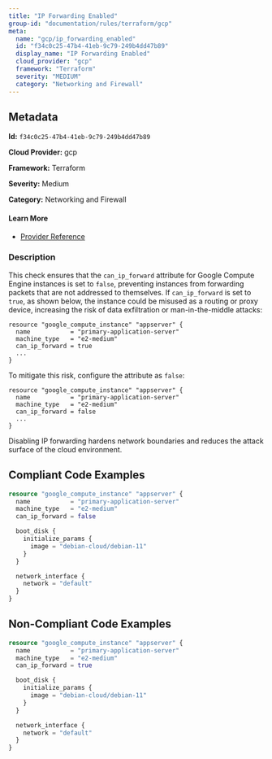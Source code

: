 ```yaml
---
title: "IP Forwarding Enabled"
group-id: "documentation/rules/terraform/gcp"
meta:
  name: "gcp/ip_forwarding_enabled"
  id: "f34c0c25-47b4-41eb-9c79-249b4dd47b89"
  display_name: "IP Forwarding Enabled"
  cloud_provider: "gcp"
  framework: "Terraform"
  severity: "MEDIUM"
  category: "Networking and Firewall"
---
```

## Metadata

**Id:** `f34c0c25-47b4-41eb-9c79-249b4dd47b89`

**Cloud Provider:** gcp

**Framework:** Terraform

**Severity:** Medium

**Category:** Networking and Firewall

#### Learn More

 - [Provider Reference](https://registry.terraform.io/providers/hashicorp/google/latest/docs/data-sources/compute_instance)

### Description

 This check ensures that the `can_ip_forward` attribute for Google Compute Engine instances is set to `false`, preventing instances from forwarding packets that are not addressed to themselves. If `can_ip_forward` is set to `true`, as shown below, the instance could be misused as a routing or proxy device, increasing the risk of data exfiltration or man-in-the-middle attacks:

```
resource "google_compute_instance" "appserver" {
  name           = "primary-application-server"
  machine_type   = "e2-medium"
  can_ip_forward = true
  ...
}
```

To mitigate this risk, configure the attribute as `false`:

```
resource "google_compute_instance" "appserver" {
  name           = "primary-application-server"
  machine_type   = "e2-medium"
  can_ip_forward = false
  ...
}
```
Disabling IP forwarding hardens network boundaries and reduces the attack surface of the cloud environment.


## Compliant Code Examples
```terraform
resource "google_compute_instance" "appserver" {
  name           = "primary-application-server"
  machine_type   = "e2-medium"
  can_ip_forward = false

  boot_disk {
    initialize_params {
      image = "debian-cloud/debian-11"
    }
  }

  network_interface {
    network = "default"
  }
}

```
## Non-Compliant Code Examples
```terraform
resource "google_compute_instance" "appserver" {
  name           = "primary-application-server"
  machine_type   = "e2-medium"
  can_ip_forward = true

  boot_disk {
    initialize_params {
      image = "debian-cloud/debian-11"
    }
  }

  network_interface {
    network = "default"
  }
}

```